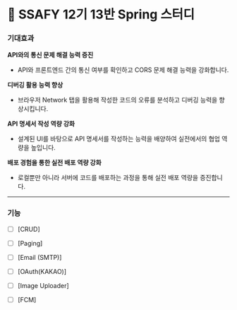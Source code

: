 # 🍃 SSAFY 12기 13반 Spring 스터디

### 기대효과

**API와의 통신 문제 해결 능력 증진**

- API와 프론트엔드 간의 통신 여부를 확인하고 CORS 문제 해결 능력을 강화합니다.

**디버깅 활용 능력 향상**

- 브라우저 Network 탭을 활용해 작성한 코드의 오류를 분석하고 디버깅 능력을 향상시킵니다.

**API 명세서 작성 역량 강화**

- 설계된 UI를 바탕으로 API 명세서를 작성하는 능력을 배양하여 실전에서의 협업 역량을 높입니다.

**배포 경험을 통한 실전 배포 역량 강화**

- 로컬뿐만 아니라 서버에 코드를 배포하는 과정을 통해 실전 배포 역량을 증진합니다.

---

### 기능

- [ ] [CRUD]

- [ ] [Paging]

- [ ] [Email (SMTP)]

- [ ] [OAuth(KAKAO)]

- [ ] [Image Uploader]

- [ ] [FCM]

